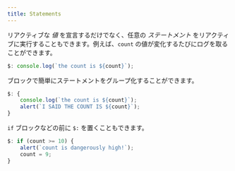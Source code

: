 ```yaml
---
title: Statements
---
```


リアクティブな *値* を宣言するだけでなく、任意の *ステートメント* をリアクティブに実行することもできます。例えば、`count` の値が変化するたびにログを取ることができます。

```js
$: console.log(`the count is ${count}`);
```

ブロックで簡単にステートメントをグループ化することができます。

```js
$: {
	console.log(`the count is ${count}`);
	alert(`I SAID THE COUNT IS ${count}`);
}
```

`if` ブロックなどの前に `$:` を置くこともできます。

```js
$: if (count >= 10) {
	alert(`count is dangerously high!`);
	count = 9;
}
```